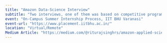 ```yaml
---
title: "Amazon Data-Science Interview"
subtitle: "Two interviews, one of them was based on competitive programming, and another one was based on machine learning algorithm implementations and usage"
event: "On-Campus Summer Internship Process, IIT BHU Varanasi"
event-url: "https://www.placement.iitbhu.ac.in/"
location: "Virtual/Remote"
Medium Article: "https://medium.com/@riturajsinghrs/amazon-applied-science-on-campus-internship-interview-experience-2020-e3dff327292b?sk=9189ad15bfa334cd050f0f292e0d6576"
---
```

